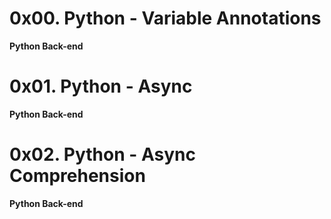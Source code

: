 # 0x00. Python - Variable Annotations

**Python Back-end**

# 0x01. Python - Async

**Python Back-end**

# 0x02. Python - Async Comprehension

**Python Back-end**
